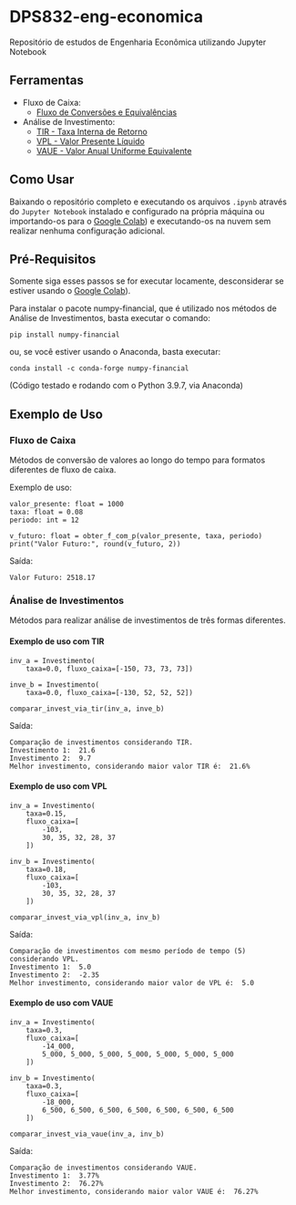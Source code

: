 # DPS832-eng-economica

Repositório de estudos de Engenharia Econômica utilizando Jupyter Notebook

## Ferramentas

* Fluxo de Caixa:
  * [Fluxo de Conversões e Equivalências](fluxo.ipynb)
* Análise de Investimento:
  * [TIR - Taxa Interna de Retorno](tir.ipynb)
  * [VPL - Valor Presente Líquido](vpl.ipynb)
  * [VAUE - Valor Anual Uniforme Equivalente](vaue.ipynb)

## Como Usar

Baixando o repositório completo e executando os arquivos `.ipynb` através do `Jupyter Notebook` instalado e configurado na própria máquina ou importando-os para o [Google Colab](https://colab.research.google.com/)) e executando-os na nuvem sem realizar nenhuma configuração adicional.

## Pré-Requisitos

Somente siga esses passos se for executar locamente, desconsiderar se estiver usando o [Google Colab](https://colab.research.google.com/)).

Para instalar o pacote numpy-financial, que é utilizado nos métodos de Análise de Investimentos, basta executar o comando:

    pip install numpy-financial

ou, se você estiver usando o Anaconda, basta executar:

    conda install -c conda-forge numpy-financial

(Código testado e rodando com o Python 3.9.7, via Anaconda)

## Exemplo de Uso

### Fluxo de Caixa

Métodos de conversão de valores ao longo do tempo para formatos diferentes de fluxo de caixa.

Exemplo de uso:

    valor_presente: float = 1000
    taxa: float = 0.08
    periodo: int = 12

    v_futuro: float = obter_f_com_p(valor_presente, taxa, periodo)
    print("Valor Futuro:", round(v_futuro, 2))

Saída:

    Valor Futuro: 2518.17

### Ánalise de Investimentos

Métodos para realizar análise de investimentos de três formas diferentes.
  
#### Exemplo de uso com TIR

    inv_a = Investimento(
        taxa=0.0, fluxo_caixa=[-150, 73, 73, 73])

    inve_b = Investimento(
        taxa=0.0, fluxo_caixa=[-130, 52, 52, 52])

    comparar_invest_via_tir(inv_a, inve_b)

Saída:

    Comparação de investimentos considerando TIR.
    Investimento 1:  21.6
    Investimento 2:  9.7
    Melhor investimento, considerando maior valor TIR é:  21.6%

#### Exemplo de uso com VPL

    inv_a = Investimento(
        taxa=0.15,
        fluxo_caixa=[
            -103,
            30, 35, 32, 28, 37
        ])

    inv_b = Investimento(
        taxa=0.18,
        fluxo_caixa=[
            -103,
            30, 35, 32, 28, 37
        ])

    comparar_invest_via_vpl(inv_a, inv_b)

Saída:

    Comparação de investimentos com mesmo período de tempo (5) considerando VPL.
    Investimento 1:  5.0
    Investimento 2:  -2.35
    Melhor investimento, considerando maior valor de VPL é:  5.0

#### Exemplo de uso com VAUE

    inv_a = Investimento(
        taxa=0.3,
        fluxo_caixa=[
            -14_000,
            5_000, 5_000, 5_000, 5_000, 5_000, 5_000, 5_000
        ])

    inv_b = Investimento(
        taxa=0.3,
        fluxo_caixa=[
            -18_000,
            6_500, 6_500, 6_500, 6_500, 6_500, 6_500, 6_500
        ])

    comparar_invest_via_vaue(inv_a, inv_b)

Saída:

    Comparação de investimentos considerando VAUE.
    Investimento 1:  3.77%
    Investimento 2:  76.27%
    Melhor investimento, considerando maior valor VAUE é:  76.27%